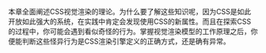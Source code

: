 本章全面阐述CSS视觉渲染的理论。为什么要了解这些知识呢，因为CSS是如此开放如此强大的系统，在实践中肯定会发现使用CSS的新属性。而且在探索CSS的过程中，你可能会遇到看似奇怪的行为。掌握视觉渲染模型的工作原理之后，你便能判断这些怪异行为是CSS渲染引擎定义的正确方式，还是确有异常。